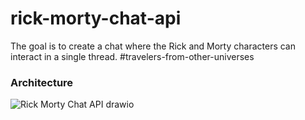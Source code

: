 # rick-morty-chat-api
The goal is to create a chat where the Rick and Morty characters can interact in a single thread. #travelers-from-other-universes

### Architecture

![Rick   Morty Chat API drawio](https://github.com/joandvgv/rick-morty-chat-api/assets/19196871/c5364d83-fe09-4c2b-bb57-de67490fa55c)

